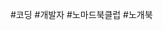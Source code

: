 [](https://github.com/codekyz/TIL/blob/main/CleanCode/cleancodeday1.jpg?raw=true)

#코딩 #개발자 #노마드북클럽 #노개북

